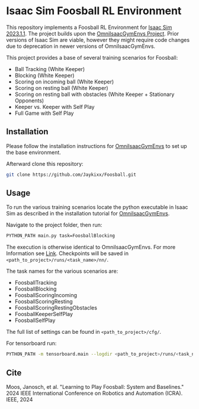 # Isaac Sim Foosball RL Environment
This repository implements a Foosball RL Environment for [Isaac Sim 2023.1.1](https://docs.omniverse.nvidia.com/app_isaacsim/app_isaacsim/overview.html). The project builds upon the [OmniIsaacGymEnvs Project](https://github.com/NVIDIA-Omniverse/OmniIsaacGymEnvs/tree/release/2023.1.1). Prior versions of Isaac Sim are viable, however they might require
code changes due to deprecation in newer versions of OmniIsaacGymEnvs. 

This project provides a base of several training scenarios for Foosball:
- Ball Tracking (White Keeper)
- Blocking (White Keeper)
- Scoring on incoming ball (White Keeper)
- Scoring on resting ball (White Keeper)
- Scoring on resting ball with obstacles (White Keeper + Stationary Opponents)
- Keeper vs. Keeper with Self Play
- Full Game with Self Play

## Installation
Please follow the installation instructions for [OmniIsaacGymEnvs](https://github.com/NVIDIA-Omniverse/OmniIsaacGymEnvs/tree/release/2023.1.1) to set up the base environment.

Afterward clone this repository:
```bash
git clone https://github.com/Jaykixx/Foosball.git
```

## Usage
To run the various training scenarios locate the python executable in Isaac Sim as described in the installation tutorial for [OmniIsaacGymEnvs](https://github.com/NVIDIA-Omniverse/OmniIsaacGymEnvs/tree/release/2023.1.1).

Navigate to the project folder, then run:
```bash
PYTHON_PATH main.py task=FoosballBlocking
```
The execution is otherwise identical to OmniIsaacGymEnvs. For more Information see [Link](https://github.com/NVIDIA-Omniverse/OmniIsaacGymEnvs/tree/release/2023.1.1?tab=readme-ov-file#running-the-examples). Checkpoints will be saved in ``<path_to_project>/runs/<task_name>/nn/``.

The task names for the various scenarios are:
- FoosballTracking
- FoosballBlocking
- FoosballScoringIncoming
- FoosballScoringResting
- FoosballScoringRestingObstacles
- FoosballKeeperSelfPlay
- FoosballSelfPlay

The full list of settings can be found in ``<path_to_project>/cfg/``.

For tensorboard run:
```bash
PYTHON_PATH -m tensorboard.main --logdir <path_to_project>/runs/<task_name>/summaries
```

## Cite
Moos, Janosch, et al. "Learning to Play Foosball: System and Baselines." 2024 IEEE International Conference on Robotics and Automation (ICRA). IEEE, 2024